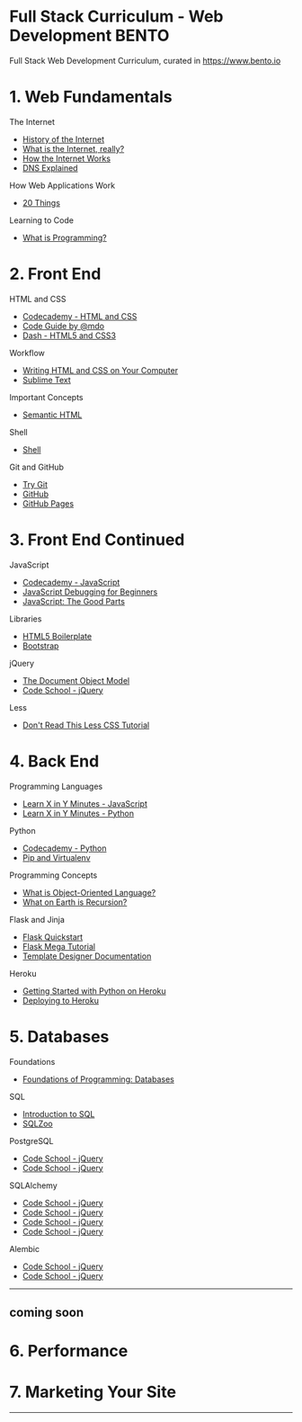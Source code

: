 
# Full Stack Curriculum - Web Development   BENTO
Full Stack Web Development Curriculum, curated in https://www.bento.io

# 1. Web Fundamentals

The Internet

- <a href="https://www.youtube.com/watch?v=9hIQjrMHTv4" target="_blank" >History of the Internet</a>
- <a href="https://www.youtube.com/watch?v=XE_FPEFpHt4" target="_blank" >What is the Internet, really?</a>
- <a href="https://www.youtube.com/watch?v=9hIQjrMHTv4" target="_blank" >How the Internet Works</a>
- <a href="https://www.youtube.com/watch?v=9hIQjrMHTv4" target="_blank" >DNS Explained</a>

How Web Applications Work

- <a href="https://www.youtube.com/watch?v=9hIQjrMHTv4" target="_blank" >20 Things</a>

Learning to Code

- <a href="https://www.youtube.com/watch?v=9hIQjrMHTv4" target="_blank" >What is Programming?</a>

# 2. Front End

HTML and CSS

- <a href="https://www.codecademy.com/courses/web-beginner-en-HZA3b/0/1?curriculum_id=50579fb998b470000202dc8b" target="_blank" >Codecademy - HTML and CSS</a>
- <a href="http://mdo.github.io/code-guide/" target="_blank" >Code Guide by @mdo</a>
- <a href="https://dash.generalassemb.ly/?vip=bento" target="_blank" >Dash - HTML5 and CSS3</a>

Workflow

- <a href="https://generalassembly.wistia.com/medias/qzig8mp4mv" target="_blank" >Writing HTML and CSS on Your Computer</a>
- <a href="http://code.tutsplus.com/courses/perfect-workflow-in-sublime-text-2" target="_blank" >Sublime Text</a>

Important Concepts

- <a href="http://www.w3schools.com/html/html5_semantic_elements.asp" target="_blank" >Semantic HTML</a>

Shell

- <a href="http://linuxcommand.org/lc3_learning_the_shell.php" target="_blank" >Shell</a>

Git and GitHub

- <a href="https://try.github.io/levels/1/challenges/1" target="_blank" >Try Git</a>
- <a href="https://www.youtube.com/watch?v=0fKg7e37bQE" target="_blank" >GitHub</a>
- <a href="https://pages.github.com/" target="_blank" >GitHub Pages</a>

# 3. Front End Continued

JavaScript

- <a href="https://www.codecademy.com/courses/getting-started-v2/0/1" target="_blank" >Codecademy - JavaScript</a>
- <a href="http://juliepagano.com/blog/2014/05/18/javascript-debugging-for-beginners/" target="_blank" >JavaScript Debugging for Beginners</a>
- <a href="http://it-ebooks.info/book/274/" target="_blank" >JavaScript: The Good Parts</a>

Libraries

- <a href="https://html5boilerplate.com/" target="_blank" >HTML5 Boilerplate</a>
- <a href="https://www.youtube.com/watch?v=no-Ntkc836w" target="_blank" >Bootstrap</a>

jQuery

- <a href="https://css-tricks.com/dom/" target="_blank" >The Document Object Model</a>
- <a href="http://try.jquery.com/" target="_blank" >Code School - jQuery</a>

Less

- <a href="http://verekia.com/less-css/dont-read-less-css-tutorial-highly-addictive" target="_blank" >Don't Read This Less CSS Tutorial</a>

# 4. Back End

Programming Languages

- <a href="http://learnxinyminutes.com/docs/javascript/#" target="_blank" >Learn X in Y Minutes - JavaScript</a>
- <a href="http://learnxinyminutes.com/docs/python/" target="_blank" >Learn X in Y Minutes - Python</a>

Python

- <a href="https://www.codecademy.com/courses/introduction-to-python-6WeG3/0/1?curriculum_id=4f89dab3d788890003000096" target="_blank" >Codecademy - Python</a>
- <a href="http://www.dabapps.com/blog/introduction-to-pip-and-virtualenv-python/" target="_blank" >Pip and Virtualenv</a>

Programming Concepts

- <a href="https://www.youtube.com/watch?v=SS-9y0H3Si8" target="_blank" >What is Object-Oriented Language?</a>
- <a href="https://www.youtube.com/watch?v=Mv9NEXX1VHc" target="_blank" >What on Earth is Recursion?</a>

Flask and Jinja

- <a href="http://flask.pocoo.org/docs/0.10/quickstart/" target="_blank" >Flask Quickstart</a>
- <a href="http://blog.miguelgrinberg.com/post/the-flask-mega-tutorial-part-i-hello-world" target="_blank" >Flask Mega Tutorial</a>
- <a href="http://jinja.pocoo.org/docs/dev/templates/" target="_blank" >Template Designer Documentation</a>

Heroku

- <a href="https://devcenter.heroku.com/articles/getting-started-with-python-o" target="_blank" >Getting Started with Python on Heroku</a>
- <a href="https://www.youtube.com/watch?v=L9uD74nHvFY" target="_blank" >Deploying to Heroku</a>

# 5. Databases

Foundations

- <a href="https://www.youtube.com/playlist?list=PLnxBrInqFEs7DqOUljmVlgZ_xRRSsyesu" target="_blank" >Foundations of Programming: Databases</a>

SQL
- <a href="http://www.w3schools.com/sql/sql_intro.asp" target="_blank" >Introduction to SQL</a>
- <a href="http://sqlzoo.net/wiki/Main_Page" target="_blank" >SQLZoo</a>

PostgreSQL

- <a href="http://try.jquery.com/" target="_blank" >Code School - jQuery</a>
- <a href="http://try.jquery.com/" target="_blank" >Code School - jQuery</a>

SQLAlchemy

- <a href="http://try.jquery.com/" target="_blank" >Code School - jQuery</a>
- <a href="http://try.jquery.com/" target="_blank" >Code School - jQuery</a>
- <a href="http://try.jquery.com/" target="_blank" >Code School - jQuery</a>
- <a href="http://try.jquery.com/" target="_blank" >Code School - jQuery</a>

Alembic

- <a href="http://try.jquery.com/" target="_blank" >Code School - jQuery</a>
- <a href="http://try.jquery.com/" target="_blank" >Code School - jQuery</a>

---

## coming soon

# 6. Performance
# 7. Marketing Your Site
---
